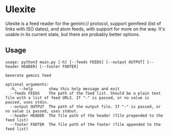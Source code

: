 # Ulexite

Ulexite is a feed reader for the gemini:// protocol, support gemfeed (list of links with ISO dates), and atom feeds, with support for more on the way. It's usable in its current state, but there are probably better options.

## Usage


```
usage: python3 main.py [-h] [--feeds FEEDS] [--output OUTPUT] [--header HEADER] [--footer FOOTER]

Generate gemini feed

optional arguments:
  -h, --help       show this help message and exit
  --feeds FEEDS    The path of the feed list. Should be a plain text file with a list of feed URLS. If "-" is passed, or no value is passed, uses stdin.
  --output OUTPUT  The path of the output file. If "-" is passed, or no value is passed, uses stdout.
  --header HEADER  The file path of the header (file prepended to the feed list)
  --footer FOOTER  The file path of the footer (file appended to the feed list)
 ```
